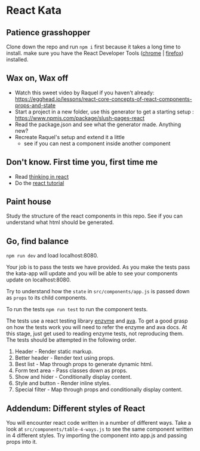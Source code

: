 # React Kata

## Patience grasshopper

Clone down the repo and run ```npm i``` first because it takes a long time to install.
make sure you have the React Developer Tools ([chrome](https://chrome.google.com/webstore/detail/react-developer-tools/fmkadmapgofadopljbjfkapdkoienihi?hl=en) | [firefox](https://addons.mozilla.org/en-US/firefox/addon/react-devtools/)) installed.

## Wax on, Wax off

- Watch this sweet video by Raquel if you haven't already: https://egghead.io/lessons/react-core-concepts-of-react-components-props-and-state
- Start a project in a new folder, use this generator to get a starting setup : https://www.npmjs.com/package/slush-pages-react
- Read the package.json and see what the generator made. Anything new?
- Recreate Raquel's setup and extend it a little
  - see if you can nest a component inside another component


## Don't know. First time you, first time me

- Read [thinking in react](https://facebook.github.io/react/docs/thinking-in-react.html)  
- Do the [react tutorial](https://facebook.github.io/react/docs/tutorial.html)


## Paint house

Study the structure of the react components in this repo.
See if you can understand what html should be generated. 


## Go, find balance

```npm run dev``` and load localhost:8080.

Your job is to pass the tests we have provided. As you make the tests pass the kata-app will update and you will be able to see your components update on localhost:8080. 

Try to understand how the `state` in `src/components/app.js` is passed down as `props` to its child components.  

To run the tests `npm run test` to run the component tests.

The tests use a react testing library [enzyme](http://airbnb.io/enzyme/) and [ava](https://www.npmjs.com/package/ava).  To get a good grasp on how the tests work you will need to refer the enzyme and ava docs. At this stage, just get used to reading enzyme tests, not reproducing them. 
The tests should be attempted in the following order. 

1. Header - Render static markup.  
2. Better header - Render text using props.  
3. Best list - Map through props to generate dynamic html.  
4. Form text area - Pass classes down as props.  
5. Show and hider - Conditionally display content.  
6. Style and button - Render inline styles.  
7. Special filter - Map through props and conditionally display content.  


## Addendum: Different styles of React

You will encounter react code written in a number of different ways. Take a look at `src/components/table-4-ways.js` to see the same component written in 4 different styles. Try importing the component into app.js and passing props into it.  

